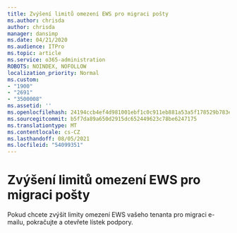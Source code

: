 ```yaml
---
title: Zvýšení limitů omezení EWS pro migraci pošty
ms.author: chrisda
author: chrisda
manager: dansimp
ms.date: 04/21/2020
ms.audience: ITPro
ms.topic: article
ms.service: o365-administration
ROBOTS: NOINDEX, NOFOLLOW
localization_priority: Normal
ms.custom:
- "1900"
- "2691"
- "3500008"
ms.assetid: ''
ms.openlocfilehash: 24194ccb4ef4d981001ebf1c0c911eb881a53a5f178529b783ee9114af944e90
ms.sourcegitcommit: b5f7da89a650d2915dc652449623c78be6247175
ms.translationtype: MT
ms.contentlocale: cs-CZ
ms.lasthandoff: 08/05/2021
ms.locfileid: "54099351"
---
```

# <a name="increase-ews-throttling-limits-for-mail-migration"></a>Zvýšení limitů omezení EWS pro migraci pošty

Pokud chcete zvýšit limity omezení EWS vašeho tenanta pro migraci e-mailu, pokračujte a otevřete lístek podpory.
